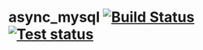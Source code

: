# async_mysql  [![Build Status](https://travis-ci.org/bung87/async_mysql.svg?branch=master)](https://travis-ci.org/bung87/async_mysql)  [![Test status](https://github.com/bung87/async_mysql/workflows/test/badge.svg)](https://github.com/bung87/async_mysql/actions)

